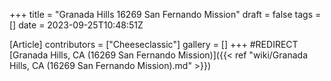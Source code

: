 +++
title = "Granada Hills 16269 San Fernando Mission"
draft = false
tags = []
date = 2023-09-25T10:48:51Z

[Article]
contributors = ["Cheeseclassic"]
gallery = []
+++
#REDIRECT [Granada Hills, CA (16269 San Fernando Mission)]({{< ref "wiki/Granada Hills, CA (16269 San Fernando Mission).md" >}})